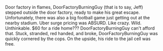 Door factory in flames, DoorFactoryBurningGuy (that is to say, Jeff) stepped outside the door factory, ready to make his great escape. 
Unfortunately, there was also a big football game just getting out at the nearby stadium.
Uber surge pricing was ABSURD.
Like crazy. Wild. Unthinkable. 
$60 for a ride home??? DoorFactoryBurningGuy can't afford that. 
Stuck, stranded, red handed, and broke, DoorFactoryBurningGuy was quickly cornered by the cops. 
On the upside, his ride to the jail cell was free.